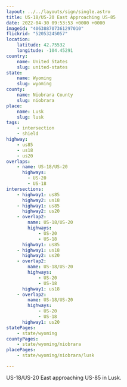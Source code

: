 ```yaml
---
layout: ../../layouts/sign/single.astro
title: US-18/US-20 East Approaching US-85
date: 2022-04-30 09:53:53 +0000 +0000
imageid: "406388707361297010"
flickrid: "52053245057"
location:
    latitude: 42.75532
    longitude: -104.45291
country:
    name: United States
    slug: united-states
state:
    name: Wyoming
    slug: wyoming
county:
    name: Niobrara County
    slug: niobrara
place:
    name: Lusk
    slug: lusk
tags:
    - intersection
    - shield
highway:
    - us85
    - us18
    - us20
overlaps:
    - name: US-18/US-20
      highways:
        - US-20
        - US-18
intersections:
    - highway1: us85
      highway2: us18
    - highway1: us85
      highway2: us20
    - overlap2:
        name: US-18/US-20
        highways:
            - US-20
            - US-18
      highway1: us85
    - highway1: us18
      highway2: us20
    - overlap2:
        name: US-18/US-20
        highways:
            - US-20
            - US-18
      highway1: us18
    - overlap2:
        name: US-18/US-20
        highways:
            - US-20
            - US-18
      highway1: us20
statePages:
    - state/wyoming
countyPages:
    - state/wyoming/niobrara
placePages:
    - state/wyoming/niobrara/lusk

---
```

US-18/US-20 East approaching US-85 in Lusk.